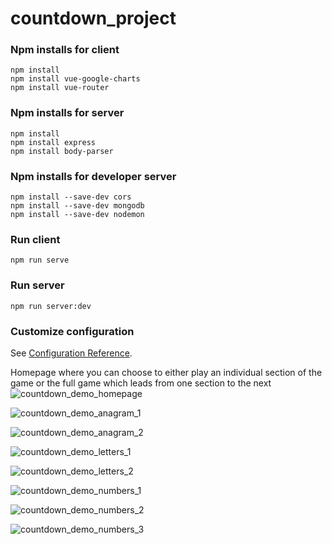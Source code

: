 # countdown_project
### Npm installs for client
```
npm install
npm install vue-google-charts
npm install vue-router
```
### Npm installs for server
```
npm install
npm install express
npm install body-parser
```
### Npm installs for developer server
```
npm install --save-dev cors
npm install --save-dev mongodb
npm install --save-dev nodemon
```
### Run client
```
npm run serve
```
### Run server
```
npm run server:dev
```
### Customize configuration
See [Configuration Reference](https://cli.vuejs.org/config/).

Homepage where you can choose to either play an individual section of the game or the full game which leads from one section to the next
![countdown_demo_homepage](https://user-images.githubusercontent.com/74567808/113994672-7ce1ab00-984d-11eb-9721-ff05e8a6f552.png)


![countdown_demo_anagram_1](https://user-images.githubusercontent.com/74567808/113994650-79e6ba80-984d-11eb-86c2-8ea6a25a175e.png)

![countdown_demo_anagram_2](https://user-images.githubusercontent.com/74567808/113994663-7c491480-984d-11eb-8583-8d68dc146bd3.png)

![countdown_demo_letters_1](https://user-images.githubusercontent.com/74567808/113994673-7d7a4180-984d-11eb-8795-73675ff16c3d.png)

![countdown_demo_letters_2](https://user-images.githubusercontent.com/74567808/113994677-7e12d800-984d-11eb-94b4-3cec68e00302.png)

![countdown_demo_numbers_1](https://user-images.githubusercontent.com/74567808/113994680-7eab6e80-984d-11eb-9355-8cef09438bdf.png)

![countdown_demo_numbers_2](https://user-images.githubusercontent.com/74567808/113994683-7eab6e80-984d-11eb-9648-ec7752f20126.png)

![countdown_demo_numbers_3](https://user-images.githubusercontent.com/74567808/113994688-7f440500-984d-11eb-96a4-3e7b4153084e.png)
